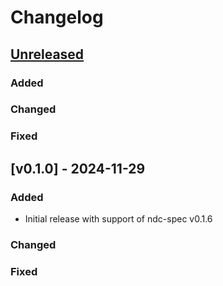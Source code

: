 # Changelog

## [Unreleased]

### Added

### Changed

### Fixed

## [v0.1.0] - 2024-11-29

### Added

- Initial release with support of ndc-spec v0.1.6

### Changed

### Fixed

<!-- end -->

[Unreleased]: https://github.com/hasura/ndc-dynamodb/compare/v0.2.0...HEAD
[v0.1.1]: https://github.com/hasura/ndc-dynamodb/releases/tag/v0.1.0
